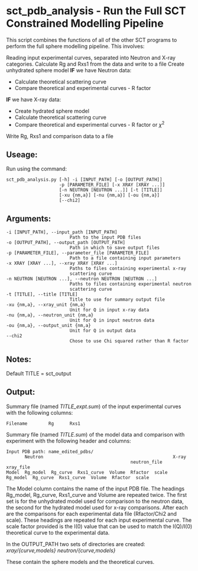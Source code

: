 sct_pdb_analysis - Run the Full SCT Constrained Modelling Pipeline
=================================================

This script combines the functions of all of the other SCT programs to perform 
the full sphere modelling pipeline.
This involves:

Reading input experimental curves, separated into Neutron and X-ray categories.
Calculate Rg and Rxs1 from the data and write to a file
Create unhydrated sphere model
**IF** we have Neutron data:

  *  Calculate theoretical scattering curve
  *  Compare theoretical and experimental curves - R factor

**IF** we have X-ray data:

  *  Create hydrated sphere model
  *  Calculate theoretical scattering curve
  *  Compare theoretical and experimental curves - R factor or $\chi^{2}$

Write Rg, Rxs1 and comparison data to a file

Useage:
-------

Run using the command:

~~~~~~~
sct_pdb_analysis.py [-h] -i [INPUT_PATH] [-o [OUTPUT_PATH]]
                    -p [PARAMETER_FILE] [-x XRAY [XRAY ...]]
                    [-n NEUTRON [NEUTRON ...]] [-t [TITLE]]
                    [-xu {nm,a}] [-nu {nm,a}] [-ou {nm,a}]
                    [--chi2]
~~~~~~~

Arguments:
----------

~~~~~~~
-i [INPUT_PATH], --input_path [INPUT_PATH]
                        Path to the input PDB files
-o [OUTPUT_PATH], --output_path [OUTPUT_PATH]
                        Path in which to save output files
-p [PARAMETER_FILE], --parameter_file [PARAMETER_FILE]
                        Path to a file containing input parameters
-x XRAY [XRAY ...], --xray XRAY [XRAY ...]
                        Paths to files containing experimental x-ray
                        scattering curve
-n NEUTRON [NEUTRON ...], --neutron NEUTRON [NEUTRON ...]
                        Paths to files containing experimental neutron
                        scattering curve
-t [TITLE], --title [TITLE]
                        Title to use for summary output file
-xu {nm,a}, --xray_unit {nm,a}
                        Unit for Q in input x-ray data
-nu {nm,a}, --neutron_unit {nm,a}
                        Unit for Q in input neutron data
-ou {nm,a}, --output_unit {nm,a}
                        Unit for Q in output data
--chi2
                        Chose to use Chi squared rather than R factor
~~~~~~~

Notes:
------

Default TITLE = sct_output

Output:
-------

Summary file (named *TITLE_expt.sum*) of the input experimental curves with the following columns:

~~~~~~
Filename        Rg      Rxs1
~~~~~~

Summary file (named *TITLE.sum*) of the model data and comparison with experiment with the following header and columns:

~~~~~~
Input PDB path: name_edited_pdbs/
       Neutron                                                 X-ray
                                               neutron_file                                            xray_file
Model  Rg_model  Rg_curve  Rxs1_curve  Volume  Rfactor  scale  Rg_model  Rg_curve  Rxs1_curve  Volume  Rfactor  scale
~~~~~~

The Model column contains the name of the input PDB file. The headings Rg_model, Rg_curve, Rxs1_curve and Volume are repeated twice. 
The first set is for the unhydrated model used for comparison to the neutron data, the second for the hydrated model used for x-ray comparisons.
After each are the comparisons for each experimental data file (Rfactor/Chi2 and scale).
These headings are repeated for each input experimental curve.
The scale factor provided is the I(0) value that can be used to match the I(Q)/I(0) theoretical curve to the experimental data.

In the OUTPUT_PATH two sets of directories are created:
*xray/{curve,models}*
*neutron/{curve,models}*

These contain the sphere models and the theoretical curves.
